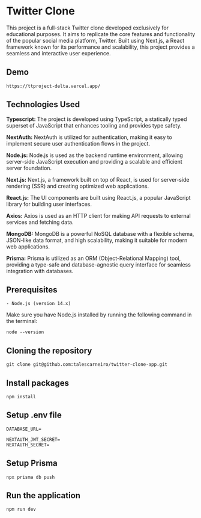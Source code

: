 # Twitter Clone

This project is a full-stack Twitter clone developed exclusively for educational purposes. It aims to replicate the core features and functionality of the popular social media platform, Twitter. Built using Next.js, a React framework known for its performance and scalability, this project provides a seamless and interactive user experience.

## Demo

```
https://ttproject-delta.vercel.app/
```

## Technologies Used

**Typescript:** The project is developed using TypeScript, a statically typed superset of JavaScript that enhances tooling and provides type safety.

**NextAuth:** NextAuth is utilized for authentication, making it easy to implement secure user authentication flows in the project.

**Node.js:** Node.js is used as the backend runtime environment, allowing server-side JavaScript execution and providing a scalable and efficient server foundation.

**Next.js:** Next.js, a framework built on top of React, is used for server-side rendering (SSR) and creating optimized web applications.

**React.js:** The UI components are built using React.js, a popular JavaScript library for building user interfaces.

**Axios:** Axios is used as an HTTP client for making API requests to external services and fetching data.

**MongoDB:** MongoDB is a powerful NoSQL database with a flexible schema, JSON-like data format, and high scalability, making it suitable for modern web applications.

**Prisma:** Prisma is utilized as an ORM (Object-Relational Mapping) tool, providing a type-safe and database-agnostic query interface for seamless integration with databases.

## Prerequisites

```
- Node.js (version 14.x)
```

Make sure you have Node.js installed by running the following command in the terminal:
```
node --version
```

## Cloning the repository

```
git clone git@github.com:talescarneiro/twitter-clone-app.git
```

## Install packages

```
npm install
```

## Setup .env file

```
DATABASE_URL=

NEXTAUTH_JWT_SECRET=
NEXTAUTH_SECRET=
```

## Setup Prisma

```
npx prisma db push
```

## Run the application

```
npm run dev
```
